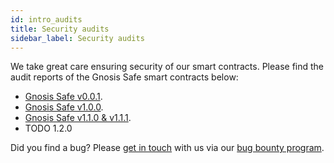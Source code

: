 ```yaml
---
id: intro_audits
title: Security audits
sidebar_label: Security audits
---
```


We take great care ensuring security of our smart contracts. Please find the audit reports of the Gnosis Safe smart contracts below:

- [Gnosis Safe v0.0.1](https://github.com/gnosis/safe-contracts/blob/v1.1.1/docs/alexey_audit.md).
- [Gnosis Safe v1.0.0](https://github.com/gnosis/safe-contracts/blob/v1.1.1/docs/Gnosis_Safe_Formal_Verification_Report_1_0_0.pdf).
- [Gnosis Safe v1.1.0 & v1.1.1](https://github.com/gnosis/safe-contracts/blob/v1.1.1/docs/audit_1_1_1.md).
- TODO 1.2.0

Did you find a bug? Please [get in touch](mailto:bounty@gnosis.io) with us via our [bug bounty program](intro_bug_bounty).